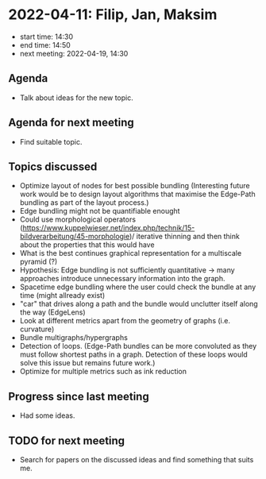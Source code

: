 # 2022-04-11: Filip, Jan, Maksim

* start time: 14:30
* end time: 14:50
* next meeting: 2022-04-19, 14:30

## Agenda

* Talk about ideas for the new topic.

## Agenda for next meeting

* Find suitable topic.

## Topics discussed

* Optimize layout of nodes for best possible bundling (Interesting future work would be to design layout algorithms that maximise the Edge-Path bundling as part of the layout process.)
* Edge bundling might not be quantifiable enought
* Could use morphological operators (https://www.kuppelwieser.net/index.php/technik/15-bildverarbeitung/45-morphologie)/ iterative thinning and then think about the properties that this would have
* What is the best continues graphical representation for a multiscale pyramid (?)
* Hypothesis: Edge bundling is not sufficiently quantitative -> many approaches introduce unnecessary information into the graph.
* Spacetime edge bundling where the user could check the bundle at any time (might allready exist)
* "car" that drives along a path and the bundle would unclutter itself along the way (EdgeLens)
* Look at different metrics apart from the geometry of graphs (i.e. curvature)
* Bundle multigraphs/hypergraphs 
* Detection of loops. (Edge-Path bundles can be more convoluted as they must follow shortest paths in a graph. Detection of these loops would solve this issue but remains future work.)
* Optimize for multiple metrics such as ink reduction 

## Progress since last meeting

* Had some ideas.

## TODO for next meeting

* Search for papers on the discussed ideas and find something that suits me.